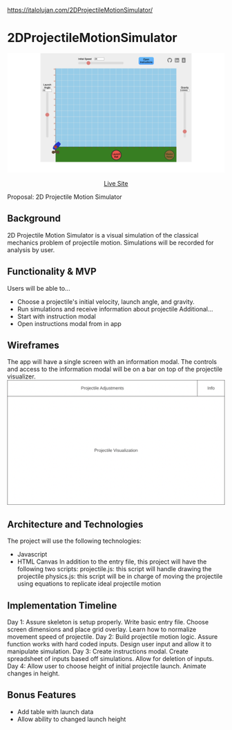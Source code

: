 https://italolujan.com/2DProjectileMotionSimulator/

# 2DProjectileMotionSimulator

![2DProjectileMotionSimulator Banner](src/github-visuals/2d-projectile-motion-simulator.png)
<div align="center">
  <a href="https://italolujan.com/2DProjectileMotionSimulator/">Live Site</a>
</div>

Proposal: 2D Projectile Motion Simulator

## Background
2D Projectile Motion Simulator is a visual simulation of the classical mechanics problem of projectile motion. Simulations will be recorded for analysis by user.

## Functionality & MVP
Users will be able to...
* Choose a projectile's initial velocity, launch angle, and gravity.
* Run simulations and receive information about projectile
Additional...
* Start with instruction modal
* Open instructions modal from in app

## Wireframes
The app will have a single screen with an information modal. The controls and access to the information modal will be on a bar on top of the projectile visualizer.
![Wireframe](JS_Wireframe.png)

## Architecture and Technologies
The project will use the following technologies:
* Javascript
* HTML Canvas
In addition to the entry file, this project will have the following two scripts:
projectile.js: this script will handle drawing the projectile
physics.js: this script will be in charge of moving the projectile using equations to replicate ideal projectile motion

## Implementation Timeline
Day 1: Assure skeleton is setup properly. Write basic entry file. Choose screen dimensions and place grid overlay. Learn how to normalize movement speed of projectile.
Day 2: Build projectile motion logic. Assure function works with hard coded inputs. Design user input and allow it to manipulate simulation.
Day 3: Create instructions modal. Create spreadsheet of inputs based off simulations. Allow for deletion of inputs.
Day 4: Allow user to choose height of initial projectile launch. Animate changes in height.

## Bonus Features
* Add table with launch data
* Allow ability to changed launch height
